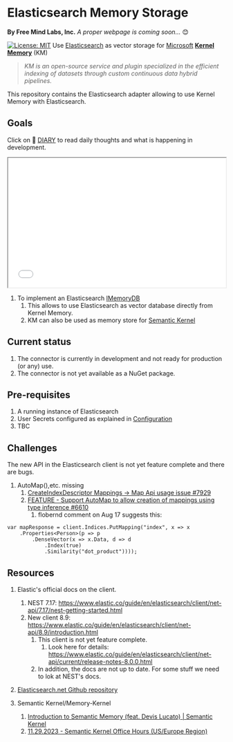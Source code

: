 # Elasticsearch Memory Storage 
**By Free Mind Labs, Inc.** 
*A proper webpage is coming soon...* :blush: 

[![License: MIT](https://img.shields.io/github/license/microsoft/kernel-memory)](https://github.com/freemindlabsinc/FreeMindLabs.SemanticKernel/blob/main/LICENSE)
Use [Elasticsearch](https://www.elastic.co/) as vector storage for [Microsoft](https://www.microsoft.ms) **[Kernel Memory](https://github.com/microsoft/semantic-memory)** (KM)

>*KM is an open-source service and plugin specialized in the efficient indexing of datasets through custom continuous data hybrid pipelines.*

This repository contains the Elasticsearch adapter allowing to use Kernel Memory with Elasticsearch.

## Goals
Click on :notebook: [DIARY](DIARY.md) to read daily thoughts and what is happening in development.

<iframe
  src="DIARY."
  style="width:100%; height:300px;"
></iframe>

1. To implement an Elasticsearch [IMemoryDB](https://github.com/microsoft/kernel-memory/blob/adce865a472728f2549428cf6b82ca79a601582b/service/Abstractions/MemoryStorage/IMemoryDb.cs#L9) 	
    1. This allows to use Elasticsearch as vector database directly from Kernel Memory.
	1. KM can also be used as memory store for [Semantic Kernel](https://github.com/microsoft/semantic-kernel)

## Current status
1. The connector is currently in development and not ready for production (or any) use.
1. The connector is not yet available as a NuGet package.

## Pre-requisites
1. A running instance of Elasticsearch
1. User Secrets configured as explained in [Configuration](CONFIGURATION.md)
1. TBC


## Challenges
The new API in the Elasticsearch client is not yet feature complete and there are bugs.

1. AutoMap(),etc. missing
    1. [CreateIndexDescriptor Mappings -> Map Api usage issue #7929](https://github.com/elastic/elasticsearch-net/issues/7929)
    1. [FEATURE - Support AutoMap to allow creation of mappings using type inference #6610](https://github.com/elastic/elasticsearch-net/issues/6610)
        1. flobernd comment on Aug 17 suggests this:
```
var mapResponse = client.Indices.PutMapping("index", x => x
    .Properties<Person>(p => p
        .DenseVector(x => x.Data, d => d
            .Index(true)
            .Similarity("dot_product"))));
```


## Resources

1. Elastic's official docs on the client.
    1. NEST 7.17: https://www.elastic.co/guide/en/elasticsearch/client/net-api/7.17/nest-getting-started.html
    1. New client 8.9: https://www.elastic.co/guide/en/elasticsearch/client/net-api/8.9/introduction.html
        1. This client is not yet feature complete.
            1. Look here for details: https://www.elastic.co/guide/en/elasticsearch/client/net-api/current/release-notes-8.0.0.html
        1. In addition, the docs are not up to date. For some stuff we need to lok at NEST's docs.

1. [Elasticsearch.net Github repository](https://github.com/elastic/elasticsearch-net)    


1. Semantic Kernel/Memory-Kernel
    1. [Introduction to Semantic Memory (feat. Devis Lucato) | Semantic Kernel](https://www.youtube.com/watch?v=5JYW_uAxwYM)
    1. [11.29.2023 - Semantic Kernel Office Hours (US/Europe Region)](https://www.youtube.com/watch?v=JSca9mVUUJo)